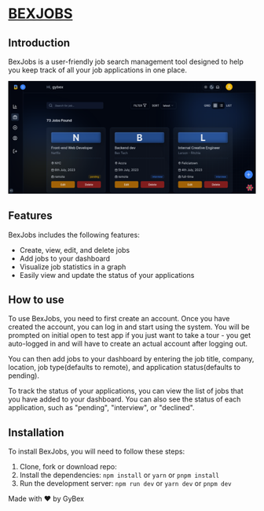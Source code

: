 # [BEXJOBS](https://bex-jobs-app.vercel.app)

## Introduction

BexJobs is a user-friendly job search management tool designed to help you keep track of all your job applications in one place.

[<img src="/public/assets/bex-jobs.png">](https://bex-jobs-app.vercel.app)

## Features

BexJobs includes the following features:

- Create, view, edit, and delete jobs
- Add jobs to your dashboard
- Visualize job statistics in a graph
- Easily view and update the status of your applications

## How to use

To use BexJobs, you need to first create an account. Once you have created the account, you can log in and start using the system. You will be prompted on initial open to test app if you just want to take a tour - you get auto-logged in and will have to create an actual account after logging out.

You can then add jobs to your dashboard by entering the job title, company, location, job type(defaults to remote), and application status(defaults to pending).

To track the status of your applications, you can view the list of jobs that you have added to your dashboard. You can also see the status of each application, such as "pending", "interview", or "declined".

## Installation

To install BexJobs, you will need to follow these steps:

1. Clone, fork or download repo:
2. Install the dependencies: `npm install` or `yarn` or `pnpm install`
3. Run the development server: `npm run dev` or `yarn dev` or `pnpm dev`

Made with :heart: by GyBex
